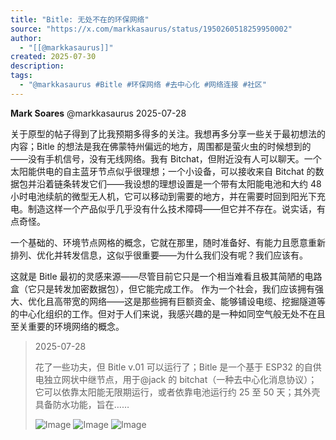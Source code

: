 ```yaml
---
title: "Bitle: 无处不在的环保网络"
source: "https://x.com/markkasaurus/status/1950260518259950002"
author:
  - "[[@markkasaurus]]"
created: 2025-07-30
description:
tags:
  - "@markkasaurus #Bitle #环保网络 #去中心化 #网络连接 #社区"
---
```

**Mark Soares** @markkasaurus 2025-07-28

  
关于原型的帖子得到了比我预期多得多的关注。我想再多分享一些关于最初想法的内容；Bitle 的想法是我在佛蒙特州偏远的地方，周围都是萤火虫的时候想到的——没有手机信号，没有无线网络。我有 Bitchat，但附近没有人可以聊天。一个太阳能供电的自主蓝牙节点似乎很理想；一个小设备，可以接收来自 Bitchat 的数据包并沿着链条转发它们——我设想的理想设置是一个带有太阳能电池和大约 48 小时电池续航的微型无人机，它可以移动到需要的地方，并在需要时回到阳光下充电。制造这样一个产品似乎几乎没有什么技术障碍——但它并不存在。说实话，有点奇怪。

一个基础的、环境节点网格的概念，它就在那里，随时准备好、有能力且愿意重新排列、优化并转发信息，这似乎很重要——为什么我们没有呢？我们应该有。

这就是 Bitle 最初的灵感来源——尽管目前它只是一个相当难看且极其简陋的电路盒（它只是转发加密数据包），但它能完成工作。 作为一个社会，我们应该拥有强大、优化且高带宽的网络——这是那些拥有巨额资金、能够铺设电缆、挖掘隧道等的中心化组织的工作。但对于人们来说，我感兴趣的是一种如同空气般无处不在且至关重要的环境网络的概念。

> 2025-07-28
> 
>   
> 花了一些功夫，但 Bitle v.01 可以运行了；Bitle 是一个基于 ESP32 的自供电独立网状中继节点，用于@jack 的 bitchat（一种去中心化消息协议）；它可以依靠太阳能无限期运行，或者依靠电池运行约 25 至 50 天；其外壳具备防水功能，旨在……
> 
> ![Image](https://pbs.twimg.com/media/GxC1GjSWwAA2Kvr?format=jpg&name=large) ![Image](https://pbs.twimg.com/media/Gw-tJRxXQAEvl65?format=jpg&name=large) ![Image](https://pbs.twimg.com/media/Gw-vJYIWUAAe1b8?format=jpg&name=large)

